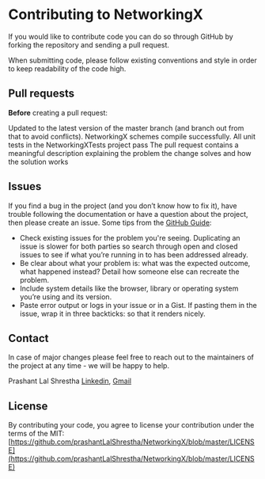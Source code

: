# Contributing to NetworkingX

If you would like to contribute code you can do so through GitHub by forking the repository and sending a pull request.

When submitting code, please follow existing conventions and style in order to keep readability of the code high.

## Pull requests

**Before** creating a pull request:

Updated to the latest version of the master branch (and branch out from that to avoid conflicts).
NetworkingX schemes compile successfully.
All unit tests in the NetworkingXTests project pass
The pull request contains a meaningful description explaining the problem the change solves and how the solution works

## Issues

If you find a bug in the project (and you don’t know how to fix it), have trouble following the documentation or have a question about the project, then please create an issue. Some tips from the [GitHub Guide](https://opensource.guide/how-to-contribute/):

- Check existing issues for the problem you're seeing. Duplicating an issue is slower for both parties so search through open and closed issues to see if what you’re running in to has been addressed already.
- Be clear about what your problem is: what was the expected outcome, what happened instead? Detail how someone else can recreate the problem.
- Include system details like the browser, library or operating system you’re using and its version.
- Paste error output or logs in your issue or in a Gist. If pasting them in the issue, wrap it in three backticks: so that it renders nicely.

## Contact

In case of major changes please feel free to reach out to the maintainers of the project at any time - we will be happy to help.

Prashant Lal Shrestha [Linkedin](https://www.linkedin.com/in/prashant-shrestha/), [Gmail](prashantlurvs@gmail.com)
## License

By contributing your code, you agree to license your contribution under the terms of the MIT: [https://github.com/prashantLalShrestha/NetworkingX/blob/master/LICENSE](https://github.com/prashantLalShrestha/NetworkingX/blob/master/LICENSE)
